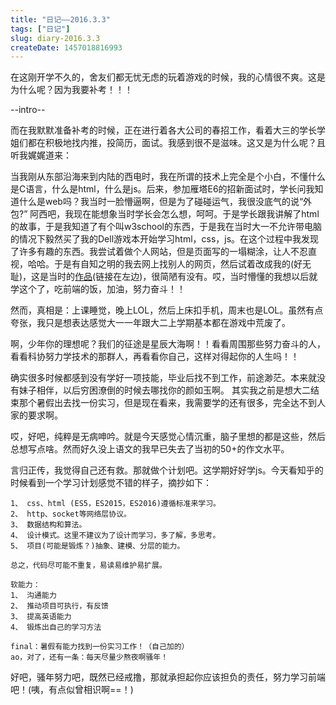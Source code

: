 ```yaml
---
title: "日记——2016.3.3"
tags: ["日记"]
slug: diary-2016.3.3
createDate: 1457018816993
---
```

在这刚开学不久的，舍友们都无忧无虑的玩着游戏的时候，我的心情很不爽。这是为什么呢？因为我要补考！！！

--intro--

而在我默默准备补考的时候，正在进行着各大公司的春招工作，看着大三的学长学姐们都在积极地找内推，投简历，面试。我感到很不是滋味。这又是为什么呢？且听我娓娓道来：

当我刚从东部沿海来到内陆的西电时，我在所谓的技术上完全是个小白，不懂什么是C语言，什么是html，什么是js。后来，参加雁塔E6的招新面试时，学长问我知道什么是web吗？我当时一脸懵逼啊，但是为了碰碰运气，我很没底气的说“外包?” 阿西吧，我现在能想象当时学长会怎么想，呵呵。于是学长跟我讲解了html的故事，于是我知道了有个叫w3school的东西，于是我在当时大一不允许带电脑的情况下毅然买了我的Dell游戏本开始学习html，css，js。在这个过程中我发现了许多有趣的东西。我尝试着做个人网站，但是页面写的一塌糊涂，让人不忍直视，哈哈。于是有自知之明的我去网上找别人的网页，然后试着改成我的(好无耻)，这是当时的[作品](http://1.jianli2015.applinzi.com/)(链接在左边)，很简陋有没有。哎，当时懵懂的我想以后就学这个了，吃前端的饭，加油，努力奋斗！！

然而，真相是：上课睡觉，晚上LOL，然后上床扣手机，周末也是LOL。虽然有点夸张，我只是想表达感觉大一一年跟大二上学期基本都在游戏中荒废了。

啊，少年你的理想呢？我们的征途是星辰大海啊！！看看周围那些努力奋斗的人，看看科协努力学技术的那群人，再看看你自己，这样对得起你的人生吗！！

确实很多时候都感到没有学好一项技能，毕业后找不到工作，前途渺茫。本来就没有妹子相伴，以后穷困潦倒的时候去哪找你的颜如玉啊。
其实我之前是想大二结束那个暑假出去找一份实习，但是现在看来，我需要学的还有很多，完全达不到人家的要求啊。

哎，好吧，纯粹是无病呻吟。就是今天感觉心情沉重，脑子里想的都是这些，然后总想写点啥。然而好久没上语文的我早已失去了当初的50+的作文水平。

言归正传，我觉得自己还有救。那就做个计划吧。这学期好好学js。今天看知乎的时候看到一个学习计划感觉不错的样子，摘抄如下：

    1、 css、html (ES5，ES2015，ES2016)遵循标准来学习。
    2、 http、socket等网络层协议。
    3、 数据结构和算法。
    4、 设计模式。这里不建议为了设计而学习，多了解，多思考。
    5、 项目(可能是锻炼？)抽象、建模、分层的能力。

    总之，代码尽可能不重复，易读易维护易扩展。

    软能力：
    1、 沟通能力
    2、 推动项目可执行，有反馈
    3、 提高英语能力
    4、 锻炼出自己的学习方法

    final：暑假有能力找到一份实习工作！（自己加的）
    ao，对了，还有一条：每天尽量少熬夜啊骚年！


好吧，骚年努力吧，既然已经戒撸，那就承担起你应该担负的责任，努力学习前端吧！(咦，有点似曾相识啊==！)